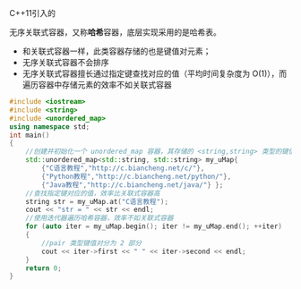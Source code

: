 C++11引入的

无序关联式容器，又称**哈希**容器，底层实现采用的是哈希表。

- 和关联式容器一样，此类容器存储的也是键值对元素；
- 无序关联式容器不会排序
- 无序关联式容器擅长通过指定键查找对应的值（平均时间复杂度为 O(1)），而遍历容器中存储元素的效率不如关联式容器



```C++
#include <iostream>
#include <string>
#include <unordered_map>
using namespace std;
int main()
{
    //创建并初始化一个 unordered_map 容器，其存储的 <string,string> 类型的键值对
    std::unordered_map<std::string, std::string> my_uMap{
        {"C语言教程","http://c.biancheng.net/c/"},
        {"Python教程","http://c.biancheng.net/python/"},
        {"Java教程","http://c.biancheng.net/java/"} };
    //查找指定键对应的值，效率比关联式容器高
    string str = my_uMap.at("C语言教程");
    cout << "str = " << str << endl;
    //使用迭代器遍历哈希容器，效率不如关联式容器
    for (auto iter = my_uMap.begin(); iter != my_uMap.end(); ++iter)
    {
        //pair 类型键值对分为 2 部分
        cout << iter->first << " " << iter->second << endl;
    }
    return 0;
}
```

